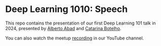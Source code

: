 # Deep Learning 1010: Speech

This repo contains the presentation of our first Deep Learning 101 talk in 2024, presented by [Alberto Abad](https://www.hlt.inesc-id.pt/wiki/index.php/Alberto_Abad_Gareta) and [Catarina Botelho](https://pt.linkedin.com/in/mcbotelho).

You can also watch the meetup [recording](https://www.youtube.com/live/K-LlrHVu2ys?si=VmCjxZ2_DMoeij-t) in our YouTube channel.
